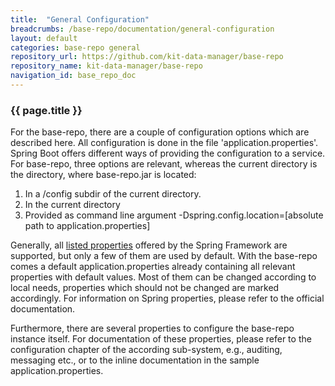 ```yaml
---
title:  "General Configuration"
breadcrumbs: /base-repo/documentation/general-configuration
layout: default
categories: base-repo general
repository_url: https://github.com/kit-data-manager/base-repo
repository_name: kit-data-manager/base-repo
navigation_id: base_repo_doc
---
```


### {{ page.title }}

For the base-repo, there are a couple of configuration options which are described here. All configuration is done in the file 'application.properties'. Spring Boot offers different ways of providing the configuration to a service. For base-repo, three options are relevant, whereas the current directory is the directory, where base-repo.jar is located:

1. In a /config subdir of the current directory.
2. In the current directory
3. Provided as command line argument -Dspring.config.location=[absolute path to application.properties]

Generally, all [listed properties](https://docs.spring.io/spring-boot/docs/current/reference/html/application-properties.html) offered by the Spring Framework are supported, but only a few of them are used by default. With the base-repo comes a default application.properties already containing all relevant properties with default values. Most of them can be changed according to local needs, properties which should not be changed are marked accordingly. For information on Spring properties, please refer to the official documentation.

Furthermore, there are several properties to configure the base-repo instance itself. For documentation of these properties, please refer to the configuration chapter of the according sub-system, e.g., auditing, messaging etc., or to the inline documentation in the sample application.properties.
